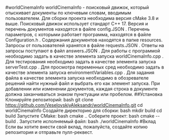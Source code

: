 #worldCinemaInfo
worldCinemaInfo - поисковый движок, который отыскивает документы по ключевым словам, вводимым пользователем.
Для сборки проекта необходима версия cMake 3.8 и выше.
Поисковый движок использует стандарт С++ 17.
Версия и перечень документов находятся в файле config.JSON .
Перечень параметров, с которыми работает программа, находятся в файле Configuration.h .
Содержания документов находятся в папке resources.
Запросы от пользователей хранятся в файле requests.JSON .
Ответы на запросы поступают в файл answers.JSON .
Для работы с программой необходимо задать в качестве элемента запуска worldCinemaInfo.cpp .
Для тестирования необходимо задать в качестве элемента запуска serverTest.cpp .
Для просмотра переменных сред необходимо задать в качестве элемента запуска environmentVariables.cpp .
Для задания файла в качестве элемента запуска необходимо в обозревателе решений найти нужный файл и 
выбрать его как элемент запуска.
При добавлении или изменении документов, каждая строка в документе должна заканчиваться знаком пунктуации или пробелом.
##Установка
 Клонируйте репозиторий:
   bash
   git clone https://github.com/VeselovskiyAleksandr/worldCinemaInfo.git
   cd worldCinemaInfo
   Создайте директорию для сборки:
   bash
   mkdir build
   cd build
   Запустите CMake:
   bash
   cmake ..
   Соберите проект:
   bash
   cmake --build .
   Запустите исполняемый файл:
   bash
   ./worldCinemaInfo
#Вклад
Если вы хотите внести свой вклад, пожалуйста, создайте копию репозитория и отправьте пулл-реквест.
